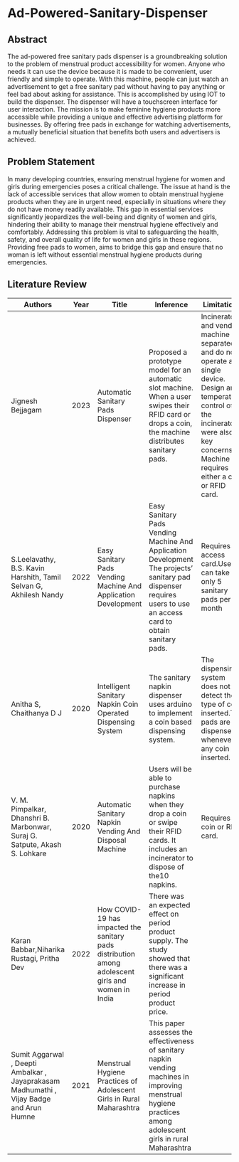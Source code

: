 # Ad-Powered-Sanitary-Dispenser

## Abstract
The ad-powered free sanitary pads dispenser is a groundbreaking solution to the problem of menstrual product accessibility for women. Anyone who needs it can use the device because it is made to be convenient, user friendly and simple to operate. With this machine, people can just watch an advertisement to get a free sanitary pad without having to pay anything or feel bad about asking for assistance. This is accomplished by using IOT to build the dispenser. The dispenser will have a touchscreen interface for
user interaction. The mission is to make feminine hygiene products more accessible while providing a unique and effective advertising platform for businesses. By offering free pads in exchange for watching advertisements, a mutually beneficial situation that benefits both users and advertisers is achieved.

## Problem Statement
In many developing countries, ensuring menstrual hygiene for women and girls during emergencies poses a critical challenge. The issue at hand is the lack of accessible services that allow women to obtain menstrual hygiene products when they are in urgent need, especially in situations where they do not have money readily available. This gap in essential services significantly jeopardizes the well-being and dignity of women and girls, hindering their ability to manage their menstrual hygiene effectively and comfortably. Addressing this problem is vital to safeguarding the health, safety, and overall quality of life for women and girls in these regions. Providing free pads to women, aims to bridge this gap and ensure that no woman is left without essential menstrual hygiene products during emergencies.

## Literature Review


| Authors | Year | Title |Inference | Limitations |
| ------ | ------ | ------ | ------ | ------ | 
| Jignesh Bejjagam | 2023 | Automatic Sanitary Pads Dispenser|Proposed a prototype model for an automatic slot machine. When a user swipes their RFID card or drops a coin, the machine distributes sanitary pads.| Incinerator and vending machine are separated and do not operate as a single device. Design and temperature control of the incinerator were also key concerns. Machine requires either a coin or RFID card.|
| S.Leelavathy, B.S. Kavin Harshith, Tamil Selvan G, Akhilesh Nandy | 2022 | Easy Sanitary Pads Vending Machine And Application Development| Easy Sanitary Pads Vending Machine And Application Development The projects’ sanitary pad dispenser requires users to use an access card to obtain sanitary pads.| Requires access card.User can take only 5 sanitary pads per month |
| Anitha S, Chaithanya D J | 2020 | Intelligent Sanitary Napkin Coin Operated Dispensing System| The sanitary napkin dispenser uses arduino to implement a coin based dispensing system.| The dispensing system does not detect the type of coin inserted.The pads are dispensed whenever any coin is inserted. |
| V. M. Pimpalkar, Dhanshri B. Marbonwar, Suraj G. Satpute, Akash S. Lohkare | 2020 | Automatic Sanitary Napkin Vending And Disposal Machine| Users will be able to purchase napkins when they drop a coin or swipe their RFID cards. It includes an incinerator to dispose of the10 napkins.| Requires coin or RFID card. |
| Karan Babbar,Niharika Rustagi, Pritha Dev | 2022 | How COVID-19 has impacted the sanitary pads distribution among adolescent girls and women in India| There was an expected effect on period product supply. The study showed that there was a significant increase in period product price. |
| Sumit Aggarwal , Deepti Ambalkar , Jayaprakasam Madhumathi , Vijay Badge and Arun Humne | 2021 | Menstrual Hygiene Practices of Adolescent Girls in Rural Maharashtra | This paper assesses the effectiveness of sanitary napkin vending machines in improving menstrual hygiene practices among adolescent girls in rural Maharashtra |
